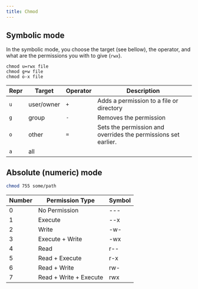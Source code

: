 ```yaml
---
title: Chmod
---
```


## Symbolic mode

In the symbolic mode,
you choose the target (see bellow),
the operator,
and what are the permissions you with to give (`rwx`).

```shell
chmod u=rwx file
chmod g+w file
chmod o-x file
```

| Repr | Target | Operator | Description |
| --- | --- | --- | --- |
| `u` | user/owner | `+` | Adds a permission to a file or directory |
| `g` | group | `-` | Removes the permission |
| `o` | other | `=` | Sets the permission and overrides the permissions set earlier. |
| `a` | all | | |

## Absolute (numeric) mode

```bash
chmod 755 some/path
```

| Number | Permission Type        | Symbol |
| ------ | ---------------------- | ------ |
| 0      | No Permission          | ---    |
| 1      | Execute                | --x    |
| 2      | Write                  | -w-    |
| 3      | Execute + Write        | -wx    |
| 4      | Read                   | r--    |
| 5      | Read + Execute         | r-x    |
| 6      | Read + Write           | rw-    |
| 7      | Read + Write + Execute | rwx    |
